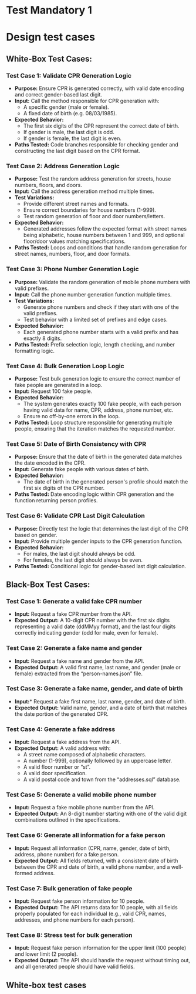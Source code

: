 # Test Mandatory 1




# Design test cases
## White-Box Test Cases:
### Test Case 1: Validate CPR Generation Logic
* **Purpose:** Ensure CPR is generated correctly, with valid date encoding and correct gender-based last digit.
* **Input:** Call the method responsible for CPR generation with:
  * A specific gender (male or female).
  * A fixed date of birth (e.g. 08/03/1985).
* **Expected Behavior:**
  * The first six digits of the CPR represent the correct date of birth.
  * If gender is male, the last digit is odd.
  * If gender is female, the last digit is even.
* **Paths Tested:** Code branches responsible for checking gender and constructing the last digit based on the CPR format.

### Test Case 2: Address Generation Logic
* **Purpose:** Test the random address generation for streets, house numbers, floors, and doors.
* **Input:** Call the address generation method multiple times.
* **Test Variations:**
  * Provide different street names and formats.
  * Ensure correct boundaries for house numbers (1-999).
  * Test random generation of floor and door numbers/letters.
* **Expected Behavior:**
  * Generated addresses follow the expected format with street names being alphabetic, house numbers between 1 and 999, and optional floor/door values matching specifications.
* **Paths Tested:** Loops and conditions that handle random generation for street names, numbers, floor, and door formats.

### Test Case 3: Phone Number Generation Logic
* **Purpose:** Validate the random generation of mobile phone numbers with valid prefixes.
* **Input:** Call the phone number generation function multiple times.
* **Test Variations:**
  * Generate phone numbers and check if they start with one of the valid prefixes.
  * Test behavior with a limited set of prefixes and edge cases.
* **Expected Behavior:**
  * Each generated phone number starts with a valid prefix and has exactly 8 digits.
* **Paths Tested:** Prefix selection logic, length checking, and number formatting logic.

### Test Case 4: Bulk Generation Loop Logic
* **Purpose:** Test bulk generation logic to ensure the correct number of fake people are generated in a loop.
* **Input:** Request 100 fake people.
* **Expected Behavior:**
  * The system generates exactly 100 fake people, with each person having valid data for name, CPR, address, phone number, etc.
  * Ensure no off-by-one errors in the loop.
* **Paths Tested:** Loop structure responsible for generating multiple people, ensuring that the iteration matches the requested number.

### Test Case 5: Date of Birth Consistency with CPR
* **Purpose:** Ensure that the date of birth in the generated data matches the date encoded in the CPR.
* **Input:** Generate fake people with various dates of birth.
* **Expected Behavior:**
  * The date of birth in the generated person's profile should match the first six digits of the CPR number.
* **Paths Tested:** Date encoding logic within CPR generation and the function returning person profiles.

### Test Case 6: Validate CPR Last Digit Calculation
* **Purpose:** Directly test the logic that determines the last digit of the CPR based on gender.
* **Input:** Provide multiple gender inputs to the CPR generation function.
* **Expected Behavior:**
  * For males, the last digit should always be odd.
  * For females, the last digit should always be even.
* **Paths Tested:** Conditional logic for gender-based last digit calculation.

## Black-Box Test Cases:
### Test Case 1: Generate a valid fake CPR number
* **Input:** Request a fake CPR number from the API.
* **Expected Output:** A 10-digit CPR number with the first six digits representing a valid date (ddMMyy format), and the last four digits correctly indicating gender (odd for male, even for female).

### Test Case 2: Generate a fake name and gender
* **Input:** Request a fake name and gender from the API.
* **Expected Output:** A valid first name, last name, and gender (male or female) extracted from the “person-names.json” file.

### Test Case 3: Generate a fake name, gender, and date of birth
* **Input:*** Request a fake first name, last name, gender, and date of birth.
* **Expected Output:** Valid name, gender, and a date of birth that matches the date portion of the generated CPR.

### Test Case 4: Generate a fake address
* **Input:** Request a fake address from the API.
* **Expected Output:** A valid address with:
  * A street name composed of alphabetic characters.
  * A number (1-999), optionally followed by an uppercase letter.
  * A valid floor number or “st”.
  * A valid door specification.
  * A valid postal code and town from the “addresses.sql” database.

### Test Case 5: Generate a valid mobile phone number
* **Input:** Request a fake mobile phone number from the API.
* **Expected Output:** An 8-digit number starting with one of the valid digit combinations outlined in the specifications.

### Test Case 6: Generate all information for a fake person
* **Input:** Request all information (CPR, name, gender, date of birth, address, phone number) for a fake person.
* **Expected Output:** All fields returned, with a consistent date of birth between the CPR and date of birth, a valid phone number, and a well-formed address.

### Test Case 7: Bulk generation of fake people
* **Input:** Request fake person information for 10 people.
* **Expected Output:** The API returns data for 10 people, with all fields properly populated for each individual (e.g., valid CPR, names, addresses, and phone numbers for each person).

### Test Case 8: Stress test for bulk generation
* **Input:** Request fake person information for the upper limit (100 people) and lower limit (2 people).
* **Expected Output:** The API should handle the request without timing out, and all generated people should have valid fields.


## White-box test cases
